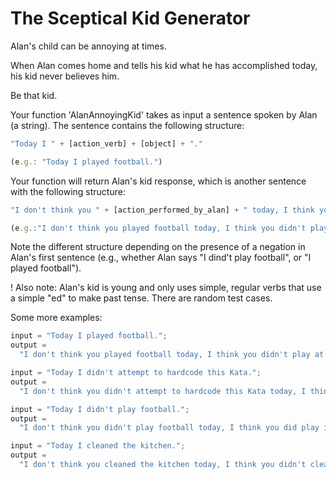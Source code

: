 # The Sceptical Kid Generator

Alan's child can be annoying at times.

When Alan comes home and tells his kid what he has accomplished today, his kid never believes him.

Be that kid.

Your function 'AlanAnnoyingKid' takes as input a sentence spoken by Alan (a string). The sentence contains the following structure:

```javascript
"Today I " + [action_verb] + [object] + "."

(e.g.: "Today I played football.")
```

Your function will return Alan's kid response, which is another sentence with the following structure:

```javascript
"I don't think you " + [action_performed_by_alan] + " today, I think you " + ["did" OR "didn't"] + [verb_of _action_in_present_tense] + [" it!" OR " at all!"]

(e.g.:"I don't think you played football today, I think you didn't play at all!")
```

Note the different structure depending on the presence of a negation in Alan's first sentence (e.g., whether Alan says "I dind't play football", or "I played football").

! Also note: Alan's kid is young and only uses simple, regular verbs that use a simple "ed" to make past tense. There are random test cases.

Some more examples:

```javascript
input = "Today I played football.";
output =
  "I don't think you played football today, I think you didn't play at all!";

input = "Today I didn't attempt to hardcode this Kata.";
output =
  "I don't think you didn't attempt to hardcode this Kata today, I think you did attempt it!";

input = "Today I didn't play football.";
output =
  "I don't think you didn't play football today, I think you did play it!";

input = "Today I cleaned the kitchen.";
output =
  "I don't think you cleaned the kitchen today, I think you didn't clean at all!";
```
